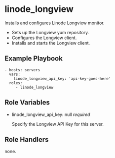 linode_longview
===============

Installs and configures Linode Longview monitor.

 * Sets up the Longview yum repository.
 * Configures the Longview client.
 * Installs and starts the Longview client.

Example Playbook
----------------

    - hosts: servers
      vars:
        linode_longview_api_key: 'api-key-goes-here'
      roles:
         - linode_longview

Role Variables
--------------

 * linode_longview_api_key: null *required*

    Specify the Longview API Key for this server.

Role Handlers
-------------

none.
